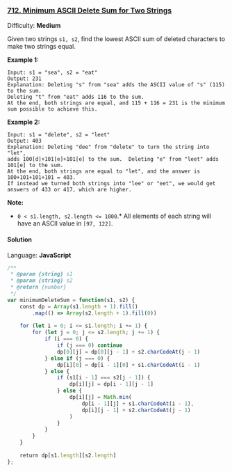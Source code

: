 ### [712\. Minimum ASCII Delete Sum for Two Strings](https://leetcode.com/problems/minimum-ascii-delete-sum-for-two-strings/)

Difficulty: **Medium**


Given two strings `s1, s2`, find the lowest ASCII sum of deleted characters to make two strings equal.

**Example 1:**  

```
Input: s1 = "sea", s2 = "eat"
Output: 231
Explanation: Deleting "s" from "sea" adds the ASCII value of "s" (115) to the sum.
Deleting "t" from "eat" adds 116 to the sum.
At the end, both strings are equal, and 115 + 116 = 231 is the minimum sum possible to achieve this.
```

**Example 2:**  

```
Input: s1 = "delete", s2 = "leet"
Output: 403
Explanation: Deleting "dee" from "delete" to turn the string into "let",
adds 100[d]+101[e]+101[e] to the sum.  Deleting "e" from "leet" adds 101[e] to the sum.
At the end, both strings are equal to "let", and the answer is 100+101+101+101 = 403.
If instead we turned both strings into "lee" or "eet", we would get answers of 433 or 417, which are higher.
```

**Note:**

*   `0 < s1.length, s2.length <= 1000`.*   All elements of each string will have an ASCII value in `[97, 122]`.

#### Solution

Language: **JavaScript**

```javascript
/**
 * @param {string} s1
 * @param {string} s2
 * @return {number}
 */
var minimumDeleteSum = function(s1, s2) {
    const dp = Array(s1.length + 1).fill()
        .map(() => Array(s2.length + 1).fill(0))
    
    for (let i = 0; i <= s1.length; i += 1) {
        for (let j = 0; j <= s2.length; j += 1) {
            if (i === 0) {
                if (j === 0) continue
                dp[0][j] = dp[0][j - 1] + s2.charCodeAt(j - 1)
            } else if (j === 0) {
                dp[i][0] = dp[i - 1][0] + s1.charCodeAt(i - 1)
            } else {
                if (s1[i - 1] === s2[j - 1]) {
                    dp[i][j] = dp[i - 1][j - 1]
                } else {
                    dp[i][j] = Math.min(
                        dp[i - 1][j] + s1.charCodeAt(i - 1),
                        dp[i][j - 1] + s2.charCodeAt(j - 1)
                    )
                }
            }
        }
    }
    
    return dp[s1.length][s2.length]
};
```